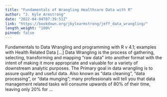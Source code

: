 ```yaml
---
title: "Fundamentals of Wrangling Healthcare Data with R"
author: "J. Kyle Armstrong"
date: "2022-04-04T07:39:51Z"
link: "https://bookdown.org/jkylearmstrong/jeff_data_wrangling/"
length_weight: "100%"
pinned: false
---
```


Fundamentals to Data Wrangling and programming with R v 4.1; examples with Health Related Data [...] Data Wrangling is the process of gathering, selecting, transforming and mapping “raw data” into another format with the intent of making it more appropriate and valuable for a variety of downstream analytic purposes. The Primary goal in data wrangling is to assure quality and useful data. Also known as “data cleaning”, “data processing”, or “data munging”; many professionals will tell you that data management related tasks will consume upwards of 80% of their time, leaving only 20% for ...
